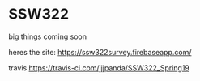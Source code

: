# SSW322 

big things coming soon

heres the site:
https://ssw322survey.firebaseapp.com/

travis
https://travis-ci.com/jjjpanda/SSW322_Spring19
